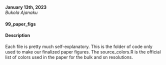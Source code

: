 **January 13th, 2023**      
*Bukola Ajanaku*

#### 99_paper_figs #### 

#### Description ####       
Each file is pretty much self-explanatory. This is the folder of code only used to make our finalized paper figures. The source_colors.R is the official list of colors used in the paper for the bulk and sn resolutions.
